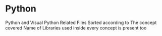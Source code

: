 # Python
Python and Visual Python Related Files Sorted according to The concept covered 
Name of Libraries used inside every concept is present too
